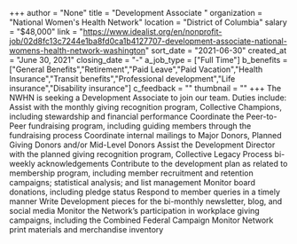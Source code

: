 +++
author = "None"
title = "Development Associate "
organization = "National Women's Health Network"
location = "District of Columbia"
salary = "$48,000"
link = "https://www.idealist.org/en/nonprofit-job/02d8fc13c7244e1ba8fd0ca1b4127707-development-associate-national-womens-health-network-washington"
sort_date = "2021-06-30"
created_at = "June 30, 2021"
closing_date = "-"
a_job_type = ["Full Time"]
b_benefits = ["General Benefits","Retirement","Paid Leave","Paid Vacation","Health Insurance","Transit benefits","Professional development","Life insurance","Disability insurance"]
c_feedback = ""
thumbnail = ""
+++
The NWHN is seeking a Development Associate to join our team. Duties include: 
Assist with the monthly giving recognition program, Collective Champions, including stewardship and financial performance
Coordinate the Peer-to-Peer fundraising program, including guiding members through the fundraising process
Coordinate internal mailings to Major Donors, Planned Giving Donors and/or Mid-Level Donors 
Assist the Development Director with the planned giving recognition program, Collective Legacy
Process bi-weekly acknowledgements
Contribute to the development plan as related to membership program, including member recruitment and retention campaigns; statistical analysis; and list management 
Monitor board donations, including pledge status 
Respond to member queries in a timely manner 
Write Development pieces for the bi-monthly newsletter, blog, and social media
Monitor the Network’s participation in workplace giving campaigns, including the Combined Federal Campaign 
Monitor Network print materials and merchandise inventory 
